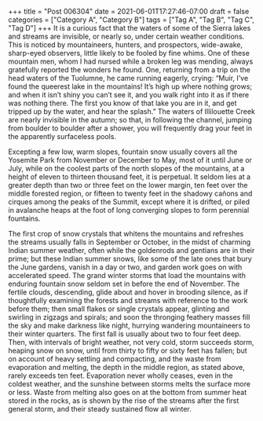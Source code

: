 +++
title = "Post 006304"
date = 2021-06-01T17:27:46-07:00
draft = false
categories = ["Category A", "Category B"]
tags = ["Tag A", "Tag B", "Tag C", "Tag D"]
+++
It is a curious fact that the waters of some of the Sierra lakes and streams are invisible, or nearly so, under certain weather conditions. This is noticed by mountaineers, hunters, and prospectors, wide-awake, sharp-eyed observers, little likely to be fooled by fine whims. One of these mountain men, whom I had nursed while a broken leg was mending, always gratefully reported the wonders he found. One, returning from a trip on the head waters of the Tuolumne, he came running eagerly, crying: “Muir, I’ve found the queerest lake in the mountains! It’s high up where nothing grows; and when it isn’t shiny you can’t see it, and you walk right into it as if there was nothing there. The first you know of that lake you are in it, and get tripped up by the water, and hear the splash.” The waters of Illilouette Creek are nearly invisible in the autumn; so that, in following the channel, jumping from boulder to boulder after a shower, you will frequently drag your feet in the apparently surfaceless pools.

Excepting a few low, warm slopes, fountain snow usually covers all the Yosemite Park from November or December to May, most of it until June or July, while on the coolest parts of the north slopes of the mountains, at a height of eleven to thirteen thousand feet, it is perpetual. It seldom lies at a greater depth than two or three feet on the lower margin, ten feet over the middle forested region, or fifteen to twenty feet in the shadowy cañons and cirques among the peaks of the Summit, except where it is drifted, or piled in avalanche heaps at the foot of long converging slopes to form perennial fountains.

The first crop of snow crystals that whitens the mountains and refreshes the streams usually falls in September or October, in the midst of charming Indian summer weather, often while the goldenrods and gentians are in their prime; but these Indian summer snows, like some of the late ones that bury the June gardens, vanish in a day or two, and garden work goes on with accelerated speed. The grand winter storms that load the mountains with enduring fountain snow seldom set in before the end of November. The fertile clouds, descending, glide about and hover in brooding silence, as if thoughtfully examining the forests and streams with reference to the work before them; then small flakes or single crystals appear, glinting and swirling in zigzags and spirals; and soon the thronging feathery masses fill the sky and make darkness like night, hurrying wandering mountaineers to their winter quarters. The first fall is usually about two to four feet deep. Then, with intervals of bright weather, not very cold, storm succeeds storm, heaping snow on snow, until from thirty to fifty or sixty feet has fallen; but on account of heavy settling and compacting, and the waste from evaporation and melting, the depth in the middle region, as stated above, rarely exceeds ten feet. Evaporation never wholly ceases, even in the coldest weather, and the sunshine between storms melts the surface more or less. Waste from melting also goes on at the bottom from summer heat stored in the rocks, as is shown by the rise of the streams after the first general storm, and their steady sustained flow all winter.
